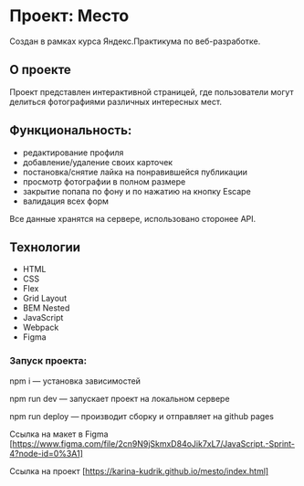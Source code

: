 # Проект: Место
Создан в рамках курса Яндекс.Практикума по веб-разработке.
## О проекте
Проект представлен интерактивной страницей, где пользователи могут делиться фотографиями различных интересных мест.
## Функциональность:
* редактирование профиля
* добавление/удаление своих карточек
* постановка/снятие лайка на понравившейся публикации
* просмотр фотографии в полном размере
* закрытие попапа по фону и по нажатию на кнопку Escape
* валидация всех форм

Все данные хранятся на сервере, использовано сторонее API.

## Технологии
* HTML
* CSS
* Flex
* Grid Layout
* BEM Nested
* JavaScript
* Webpack
* Figma

### Запуск проекта:
npm i — установка зависимостей

npm run dev — запускает проект на локальном сервере

npm run deploy — производит сборку и отправляет на github pages

Ссылка на макет в Figma [https://www.figma.com/file/2cn9N9jSkmxD84oJik7xL7/JavaScript.-Sprint-4?node-id=0%3A1]

Ссылка на проект [https://karina-kudrik.github.io/mesto/index.html]
